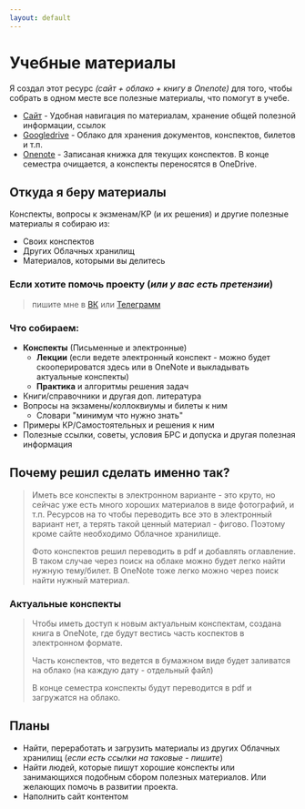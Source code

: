 ```yaml
---
layout: default
---
```


# Учебные материалы

Я создал этот ресурс *(сайт + облако + книгу в Onenote)* для того, чтобы собрать в одном месте все полезные материалы, что помогут в учебе. 

* <u>Сайт</u> - Удобная навигация по материалам, хранение общей полезной информации, ссылок
* <u>Googledrive</u> - Облако для хранения документов, конспектов, билетов и т.п.
* <u>Onenote</u> - Записаная книжка для текущих конспектов. В конце семестра очищается, а конспекты переносятся в OneDrive.

## Откуда я беру материалы 

Конспекты, вопросы к экзменам/КР (и их решения) и другие полезные материалы я собираю из:

* Своих конспектов
* Других Облачных хранилищ
* Материалов, которыми вы делитесь

### Если хотите помочь проекту (_или у вас есть претензии_)

> пишите мне в <a href="https://vk.com/al_blinov">ВК</a> или <a href="https://t.me/aiteron ">Телеграмм</a> 

### Что собираем:

* **Конспекты** (Письменные и электронные)
  * **Лекции** (если ведете электронный конспект - можно будет скооперироватся здесь или в OneNote и выкладывать актуальные конспекты)
  * **Практика** и алгоритмы решения задач
* Книги/справочники и другая доп. литература
* Вопросы на экзамены/коллоквиумы и билеты к ним
  * Словари "минимум что нужно знать"
* Примеры КР/Самостоятельных и решения к ним
* Полезные ссылки, советы, условия БРС и допуска и другая полезная информация

## Почему решил сделать именно так?

> Иметь все конспекты в электронном варианте - это круто, но сейчас уже есть много хороших материалов в виде фотографий, и т.п. Ресурсов на то чтобы переводить все это в электронный вариант нет, а терять такой ценный материал - фигово. Поэтому кроме сайте необходимо Облачное хранилище.
>
> Фото конспектов решил переводить в pdf и добавлять оглавление. В таком случае через поиск на облаке можно будет легко найти нужную тему/билет. В OneNote тоже легко можно через поиск найти нужный материал.

### Актуальные конспекты

> Чтобы иметь доступ к новым актуальным конспектам, создана книга в OneNote, где будут вестись часть коспектов в электронном формате. 
>
> Часть конспектов, что ведется в бумажном виде будет заливатся на облако (на каждую дату - отдельный файл)
>
> В конце семестра конспекты будут переводится в pdf и загружатся на облако.

## Планы

* Найти, переработать и загрузить материалы из других Облачных хранилищ (*если есть ссылки на таковые - пишите*)
* Найти людей, которые пишут хорошие конспекты или занимающихся подобным сбором полезных материалов. Или желающих помочь в развитии проекта.
* Наполнить сайт контентом



